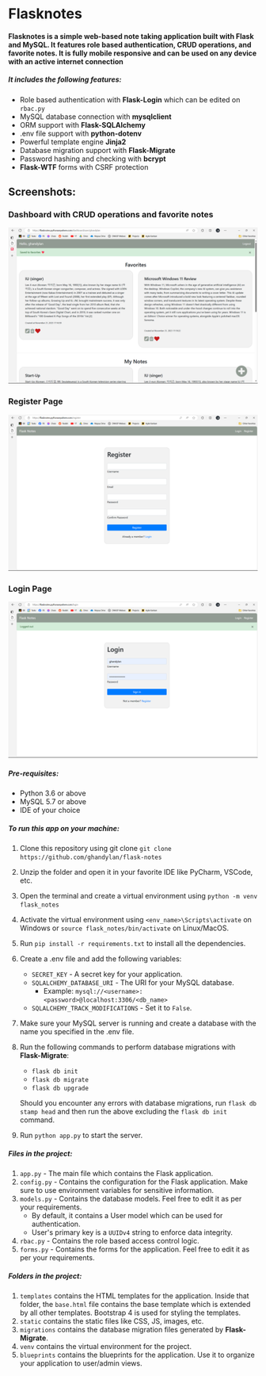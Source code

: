 # Flasknotes

#### Flasknotes is a simple web-based note taking application built with Flask and MySQL. It features role based authentication, CRUD operations, and favorite notes. It is fully mobile responsive and can be used on any device with an active internet connection

##### It includes the following features:

+ Role based authentication with __Flask-Login__ which can be edited on ```rbac.py```
+ MySQL database connection with __mysqlclient__
+ ORM support with __Flask-SQLAlchemy__
+ .env file support with __python-dotenv__
+ Powerful template engine __Jinja2__
+ Database migration support with __Flask-Migrate__
+ Password hashing and checking with __bcrypt__
+ __Flask-WTF__ forms with CSRF protection

## Screenshots:

### Dashboard with CRUD operations and favorite notes

![alt text for screen readers](readme_pics/Screenshot%20(75).png "Dashboard")

### Register Page

![alt text for screen readers](readme_pics/Screenshot%20(74).png "Register")

### Login Page

![alt text for screen readers](readme_pics/Screenshot%20(73).png "Login")

##### Pre-requisites:

+ Python 3.6 or above
+ MySQL 5.7 or above
+ IDE of your choice

##### To run this app on your machine:

1. Clone this repository using git clone ```git clone https://github.com/ghandylan/flask-notes```
2. Unzip the folder and open it in your favorite IDE like PyCharm, VSCode, etc.
3. Open the terminal and create a virtual environment using ```python -m venv flask_notes```
4. Activate the virtual environment using ```<env_name>\Scripts\activate``` on Windows
   or ```source flask_notes/bin/activate``` on Linux/MacOS.
5. Run ```pip install -r requirements.txt``` to install all the dependencies.
6. Create a .env file and add the following variables:
    + ```SECRET_KEY``` - A secret key for your application.
    + ```SQLALCHEMY_DATABASE_URI``` - The URI for your MySQL database.
        - Example: ```mysql://<username>:<password>@localhost:3306/<db_name>```
    + ```SQLALCHEMY_TRACK_MODIFICATIONS``` - Set it to ```False```.
7. Make sure your MySQL server is running and create a database with the name you specified in the .env file.
8. Run the following commands to perform database migrations with __Flask-Migrate__:
    + ```flask db init```
    + ```flask db migrate```
    + ```flask db upgrade```

   Should you encounter any errors with database migrations, run ```flask db stamp head``` and then run the above
   excluding the ```flask db init``` command.


9. Run ```python app.py``` to start the server.

##### Files in the project:

1. ```app.py``` - The main file which contains the Flask application.
2. ```config.py``` - Contains the configuration for the Flask application. Make sure to use environment variables for
   sensitive information.
3. ```models.py``` - Contains the database models. Feel free to edit it as per your requirements.
    + By default, it contains a User model which can be used for authentication.
    + User's primary key is a ```UUIDv4``` string to enforce data integrity.
4. ```rbac.py``` - Contains the role based access control logic.
5. ```forms.py``` - Contains the forms for the application. Feel free to edit it as per your requirements.

##### Folders in the project:

1. ```templates``` contains the HTML templates for the application. Inside that folder, the ```base.html``` file
   contains the base template which is extended by all other templates. Bootstrap 4 is used for styling the templates.
2. ```static``` contains the static files like CSS, JS, images, etc.
3. ```migrations``` contains the database migration files generated by __Flask-Migrate__.
4. ```venv``` contains the virtual environment for the project.
5. ```blueprints``` contains the blueprints for the application. Use it to organize your application to user/admin
   views.

